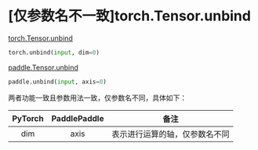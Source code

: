 # [仅参数名不一致]torch.Tensor.unbind

[torch.Tensor.unbind](https://pytorch.org/docs/stable/generated/torch.unbind.html#torch-unbind)

```python
torch.unbind(input, dim=0)
```

[paddle.Tensor.unbind](https://www.paddlepaddle.org.cn/documentation/docs/zh/api/paddle/unbind_cn.html#unbind)

```python
paddle.unbind(input, axis=0)
```

两者功能一致且参数用法一致，仅参数名不同，具体如下：

| PyTorch | PaddlePaddle |              备注              |
| :-----: | :----------: | :----------------------------: |
|   dim   |     axis     | 表示进行运算的轴，仅参数名不同 |
